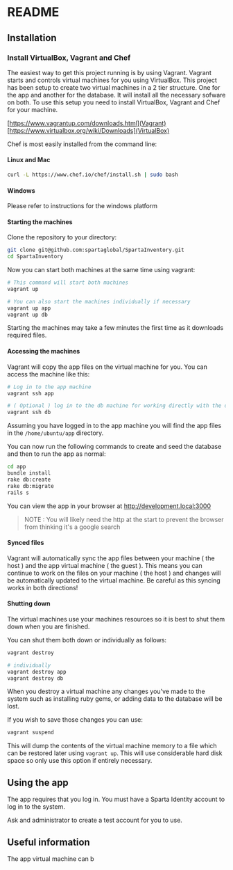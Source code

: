 # README

## Installation

### Install VirtualBox, Vagrant and Chef

The easiest way to get this project running is by using Vagrant. Vagrant starts and controls virtual machines for you using VirtualBox. This project has been setup to create two virtual machines in a 2 tier structure. One for the app and another for the database. It will install all the necessary sofware on both. To use this setup you need to install VirtualBox, Vagrant and Chef for your machine.

[https://www.vagrantup.com/downloads.html](Vagrant)
[https://www.virtualbox.org/wiki/Downloads](VirtualBox)

Chef is most easily installed from the command line:

#### Linux and Mac
```bash
curl -L https://www.chef.io/chef/install.sh | sudo bash
```

#### Windows
Please refer to instructions for the windows platform

#### Starting the machines
Clone the repository to your directory:

```bash
git clone git@github.com:spartaglobal/SpartaInventory.git
cd SpartaInventory
```
Now you can start both machines at the same time using vagrant:

```bash
# This command will start both machines
vagrant up

# You can also start the machines individually if necessary
vagrant up app
vagrant up db
```

Starting the machines may take a few minutes the first time as it downloads required files.

#### Accessing the machines

Vagrant will copy the app files on the virtual machine for you. You can access the machine like this:

```bash
# Log in to the app machine
vagrant ssh app

# ( Optional ) log in to the db machine for working directly with the db
vagrant ssh db
```

Assuming you have logged in to the app machine you will find the app files in the ``/home/ubuntu/app`` directory.

You can now run the following commands to create and seed the database and then to run the app as normal:

```bash
cd app
bundle install
rake db:create
rake db:migrate
rails s
```

You can view the app in your browser at http://development.local:3000

> NOTE : You will likely need the http at the start to prevent the browser from thinking it's a google search

#### Synced files

Vagrant will automatically sync the app files between your machine ( the host ) and the app virtual machine ( the guest ). This means you can continue to work on the files on your machine ( the host ) and changes will be automatically updated to the virtual machine. Be careful as this syncing works in both directions!

#### Shutting down

The virtual machines use your machines resources so it is best to shut them down when you are finished.

You can shut them both down or individually as follows:

```bash
vagrant destroy

# individually
vagrant destroy app
vagrant destroy db
```

When you destroy a virtual machine any changes you've made to the system such as installing ruby gems, or adding data to the database will be lost. 

If you wish to save those changes you can use:

```bash
vagrant suspend
```

This will dump the contents of the virtual machine memory to a file which can be restored later using ```vagrant up```. This will use considerable hard disk space so only use this option if entirely necessary.


## Using the app

The app requires that you log in. You must have a Sparta Identity account to log in to the system. 

Ask and administrator to create a test account for you to use.

## Useful information

The app virtual machine can b


